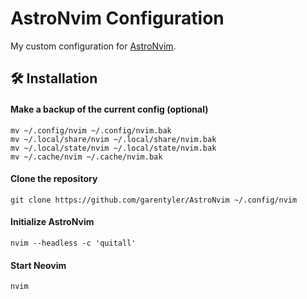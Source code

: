 # AstroNvim Configuration

My custom configuration for [AstroNvim](https://github.com/AstroNvim/AstroNvim).

## 🛠️ Installation

#### Make a backup of the current config (optional)

```shell
mv ~/.config/nvim ~/.config/nvim.bak
mv ~/.local/share/nvim ~/.local/share/nvim.bak
mv ~/.local/state/nvim ~/.local/state/nvim.bak
mv ~/.cache/nvim ~/.cache/nvim.bak
```

#### Clone the repository

```shell
git clone https://github.com/garentyler/AstroNvim ~/.config/nvim
```

#### Initialize AstroNvim

```shell
nvim --headless -c 'quitall'
```

#### Start Neovim

```shell
nvim
```
